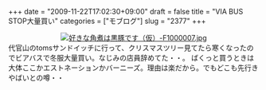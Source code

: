 +++
date = "2009-11-22T17:02:30+09:00"
draft = false
title = "VIA BUS STOP大量買い"
categories = ["モブログ"]
slug = "2377"
+++

<div align="center"><a href="http://ieiri.net/wordpress/wp-content/uploads/ameblo/blog_import_4f7a383ad7daf.jpg"><img alt="好きな角煮は黒豚です（仮）-F1000007.jpg" src="http://ieiri.net/wordpress/wp-content/uploads/ameblo/blog_import_4f7a383a65a77.jpg" border="0" /></a></div>
代官山のtomsサンドイッチに行って、クリスマスツリー見てたら寒くなったのでビアバスで冬服大量買い。なじみの店員辞めてた・・。
ばくっと買うときは大体ここかエストネーションかバーニーズ。理由は楽だから。でもどこも先行きやばいとの噂・・
